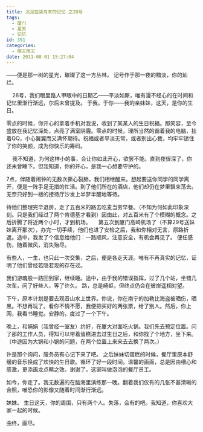 ```yaml
---
title: 沉淀在柒月末的记忆 之28号
tags:
  - 厦门
  - 夏天
  - 记忆
id: 391
categories:
  - 晴天雨天 
date: 2011-08-01 15:27:04
---
```


——便是那一树的星光，璀璨了这一方丛林。 记号作于那一夜的黯淡，你的灿烂。

    
28号，我们眼里路人甲眼中的日期乙——平淡如厮，唯有漫不经心的在时间和记忆里渐行渐远，尔后未曾提及。 于我，于你——我的亲妹妹，这天，是你的生日。

零点的时候，你开心的拿着手机对我说，收到了某某人的生日祝福。那笑容，至今盛放在我记忆深处，点亮了满室阴霾。零点的时候，理所当然的霸着我的电脑，挂着QQ，小心翼翼而又满怀期待。祝福或者平淡无常，或者别出心裁，均牢牢锁住了你的笑颜，成为你快乐的筹码。    
<!--more-->
    
我不知道，为何这样小的事，会让你如此开心，欲罢不能。直到夜很深了，你还未曾睡下。但我知道，你的开心，是我一心想要守护的。

7点，伴随着闹钟的无数次撕心裂肺，我们相继醒来。想起要送你同学的同学离开，便是一阵手足无措的忙活。到了他们所在的酒店，他们却仍在梦里飘来荡去。无奈只好到一楼的接待厅沙发上半梦半醒地等待。 

待他们整理完毕退房，走了五百米的路去吃麦当劳早餐。（不知为何如此印象深刻。只是我们经过了两个肯德基才看到）因由此，对五百米有了个模糊的概念。之后折腾了将近两个小时，才到机场。
    
第五次到厦门高崎机场了（不算29号送妹妹离开那次），办完一切手续，他们也进了安检之后，我和你相对无言，原路折返。途中，我发了个信息给他们：一路顺风，注意安全，有机会再见了。 便任感伤，随着微风，消失殆尽。

有些人，一生，也只此一次交集，之后，便是各走天涯。唯有不再真实的记忆，证明了他们曾经若隐若现的存在过。

我们游魂般一路回到家，继续睡。途中，由于我的错误指挥，过了几个站，坐错几次车，问了好些人，等了许久。 路，总是崎岖，但终点仍会在彼岸遥相对望。

下午，原本计划是要去观音山水上世界。你说，你在南宁的加勒比海盗被晒伤，晒黑。不想再玩了。看你不情不愿，我便把买好的两张票，给了别人。然后，你上网，我看书睡觉。安静的，度过了一个下午。

晚上，和娟娟（我曾经一室友）约好，在厦大对面吃火锅。我们先去预定位置。问了那的工作人员，得知可以带着蛋糕进去过生日之后，和你找了个地方，坐下来。（中途因为大锅和小锅的问题，在两个位置上来来去去换了两次。）

许是那个询问，服务员有心记下来了吧。 之后妹妹切蛋糕的时候，餐厅里原本舒缓的音乐换成了欢快的生日歌。循环了好一段时间。温馨的画面，总是因由细心和感激，更添画龙点睛之效。谢谢了，这家叫做泡泡的餐厅员工。

如今，你走了。我无数遍的在脑海里演练那一晚。翻着我们仅有的几张不甚清晰的合照，唯恐你的影像又随着时间渐行渐远。

妹妹。 生日这天，你的周围，只有两个人。失落，会有的吧。我知道，你喜欢大家一起的时候。

曲终，画尽。
